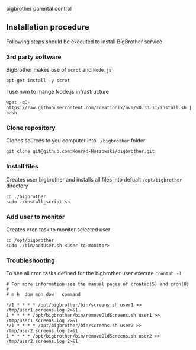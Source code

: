 bigbrother
parental control

## Installation procedure
Following steps should be executed to install BigBrother service

### 3rd party software
BigBrother makes use of `scrot` and `Node.js`
```
apt-get install -y scrot
```
I use nvm to mange Node.js infrastructure
```
wget -qO- https://raw.githubusercontent.com/creationix/nvm/v0.33.11/install.sh | bash
```

### Clone repository
Clones sources to you computer into `./bigbrother` folder
```
git clone git@github.com:Konrad-Hoszowski/bigbrother.git 
```

### Install files
Creates user bigbrother and installs all files into defualt `/opt/bigbrother` directory
```
cd ./bigbrother
sudo ./install_script.sh
```

### Add user to monitor
Creates cron task to monitor selected user
```
cd /opt/bigbrother
sudo ./bin/addUser.sh <user-to-monitor>
```

### Troubleshooting
To see all cron tasks defined for the bigbrother user execute `crontab -l`
```
# For more information see the manual pages of crontab(5) and cron(8)
#
# m h  dom mon dow   command

*/1 * * * * /opt/bigbrother/bin/screens.sh user1 >> /tmp/user1.screens.log 2>&1
1 * * * * /opt/bigbrother/bin/removeOldScreens.sh user1 >> /tmp/user1.screens.log 2>&1
*/1 * * * * /opt/bigbrother/bin/screens.sh user2 >> /tmp/user2.screens.log 2>&1
1 * * * * /opt/bigbrother/bin/removeOldScreens.sh user2 >> /tmp/user2.screens.log 2>&1
```
